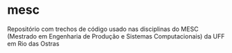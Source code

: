 # mesc
Repositório com trechos de código usado nas disciplinas do MESC (Mestrado em Engenharia de Produção e Sistemas Computacionais) da UFF em Rio das Ostras
